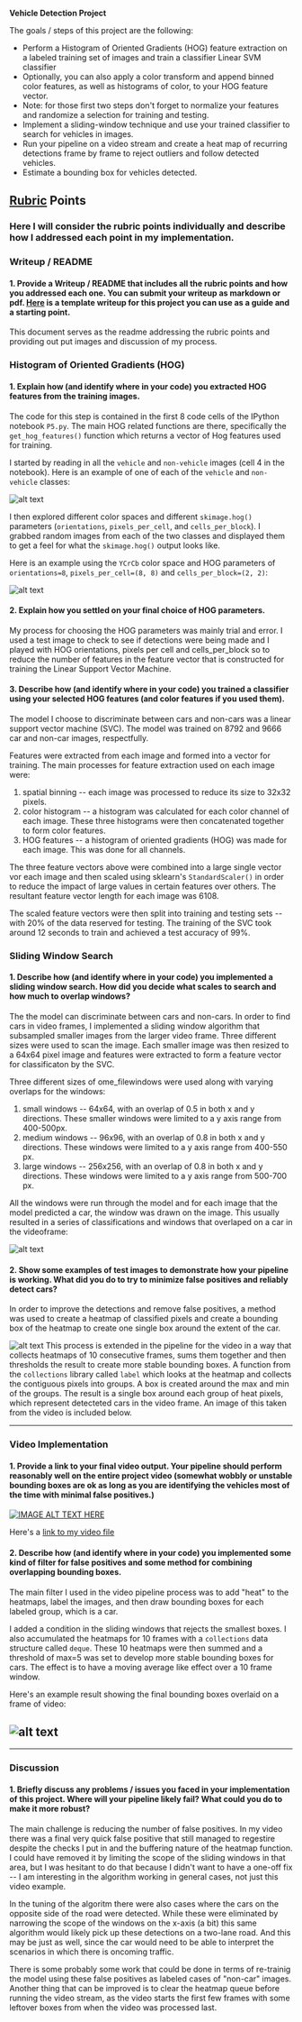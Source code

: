 

**Vehicle Detection Project**

The goals / steps of this project are the following:

* Perform a Histogram of Oriented Gradients (HOG) feature extraction on a labeled training set of images and train a classifier Linear SVM classifier
* Optionally, you can also apply a color transform and append binned color features, as well as histograms of color, to your HOG feature vector. 
* Note: for those first two steps don't forget to normalize your features and randomize a selection for training and testing.
* Implement a sliding-window technique and use your trained classifier to search for vehicles in images.
* Run your pipeline on a video stream and create a heat map of recurring detections frame by frame to reject outliers and follow detected vehicles.
* Estimate a bounding box for vehicles detected.

[//]: # (Image References)
[image1]: ./examples/car_not_car.png
[image2]: ./examples/car_and_hog.png
[image3]: ./examples/sliding_windows.png
[image4]: ./examples/heatmap_boxes.png
[image5]: ./examples/test_frame3.jpg


## [Rubric](https://review.udacity.com/#!/rubrics/513/view) Points
### Here I will consider the rubric points individually and describe how I addressed each point in my implementation.  



### Writeup / README

#### 1. Provide a Writeup / README that includes all the rubric points and how you addressed each one.  You can submit your writeup as markdown or pdf.  [Here](https://github.com/udacity/CarND-Vehicle-Detection/blob/master/writeup_template.md) is a template writeup for this project you can use as a guide and a starting point.  

This document serves as the readme addressing the rubric points and providing out put images and discussion of my process.

### Histogram of Oriented Gradients (HOG)

#### 1. Explain how (and identify where in your code) you extracted HOG features from the training images.

The code for this step is contained in the first 8 code cells of the IPython notebook `P5.py`. The main HOG related functions are there, specifically the `get_hog_features()` function which returns a vector of Hog features used for training. 

I started by reading in all the `vehicle` and `non-vehicle` images (cell 4 in the notebook).  Here is an example of one of each of the `vehicle` and `non-vehicle` classes:

![alt text][image1]

I then explored different color spaces and different `skimage.hog()` parameters (`orientations`, `pixels_per_cell`, and `cells_per_block`).  I grabbed random images from each of the two classes and displayed them to get a feel for what the `skimage.hog()` output looks like.

Here is an example using the `YCrCb` color space and HOG parameters of `orientations=8`, `pixels_per_cell=(8, 8)` and `cells_per_block=(2, 2)`:

![alt text][image2]

#### 2. Explain how you settled on your final choice of HOG parameters.

My process for choosing the HOG parameters was mainly trial and error. I used a test image to check to see if detections were being made and I played with HOG orientations, pixels per cell and cells_per_block so to reduce the number of features in the feature vector that is constructed for training the Linear Support Vector Machine. 

#### 3. Describe how (and identify where in your code) you trained a classifier using your selected HOG features (and color features if you used them).

The model I choose to discriminate between cars and non-cars was a linear support vector machine (SVC). The model was trained on 8792 and 9666 car and non-car images, respectfully. 

Features were extracted from each image and formed into a vector for training. The main processes for feature extraction used on each image were: 

1. spatial binning -- each image was processed to reduce its size to 32x32 pixels. 
2. color histogram -- a histogram was calculated for each color channel of each image. These three histograms were then concatenated together to form color features.
3. HOG features -- a histogram of oriented gradients (HOG) was made for each image. This was done for all channels. 

The three feature vectors above were combined into a large single vector vor each image and then scaled using sklearn's `StandardScaler()` in order to reduce the impact of large values in certain features over others. The resultant feature vector length for each image was 6108.

The scaled feature vectors were then split into training and testing sets -- with 20% of the data reserved for testing. The training of the SVC took around 12 seconds to train and achieved a test accuracy of 99%. 

### Sliding Window Search

#### 1. Describe how (and identify where in your code) you implemented a sliding window search.  How did you decide what scales to search and how much to overlap windows?

The the model can discriminate between cars and non-cars. In order to find cars in video frames, I implemented a sliding window algorithm that subsampled smaller images from the larger video frame. Three different sizes were used to scan the image. Each smaller image was then resized to a 64x64 pixel image and features were extracted to form a feature vector for classificaton by the SVC. 

Three different sizes of ome_filewindows were used along with varying overlaps for the windows: 

1. small windows -- 64x64, with an overlap of 0.5 in both x and y directions. These smaller windows were limited to a y axis range from 400-500px. 
2. medium windows -- 96x96, with an overlap of 0.8 in both x and y directions. These windows were limited to a y axis range from 400-550 px. 
3. large windows -- 256x256, with an overlap of 0.8 in both x and y directions. These windows were limited to a y axis range from 500-700 px.

All the windows were run through the model and for each image that the model predicted a car, the window was drawn on the image. This usually resulted in a series of classifications and windows that overlaped on a car in the videoframe: 

![alt text][image3]

#### 2. Show some examples of test images to demonstrate how your pipeline is working.  What did you do to try to minimize false positives and reliably detect cars?

In order to improve the detections and remove false positives, a method was used to create a heatmap of classified pixels and create a bounding box of the heatmap to create one single box around the extent of the car. 

![alt text][image4]
This process is extended in the pipeline for the video in a way that collects heatmaps of 10 consecutive frames, sums them together and then thresholds the result to create more stable bounding boxes. A function from the `collections` library called `label` which looks at the heatmap and collects the contiguous pixels into groups. A box is created around the max and min of the groups. The result is a single box around each group of heat pixels, which represent detecteted cars in the video frame. An image of this taken from the video is included below. 


---

### Video Implementation

#### 1. Provide a link to your final video output.  Your pipeline should perform reasonably well on the entire project video (somewhat wobbly or unstable bounding boxes are ok as long as you are identifying the vehicles most of the time with minimal false positives.)

[![IMAGE ALT TEXT HERE](http://img.youtube.com/vi/IsMhs4fMBuE/0.jpg)](http://www.youtube.com/watch?v=IsMhs4fMBuE)

Here's a [link to my video file](./full_output.mp4)

#### 2. Describe how (and identify where in your code) you implemented some kind of filter for false positives and some method for combining overlapping bounding boxes.

The main filter I used in the video pipeline process was to add "heat" to the heatmaps, label the images, and then draw bounding boxes for each labeled group, which is a car. 

I added a condition in the sliding windows that rejects the smallest boxes. I also accumulated the heatmaps for 10 frames with a `collections` data structure called `deque`. These 10 heatmaps were then summed and a threshold of max=5 was set to develop more stable bounding boxes for cars. The effect is to have a moving average like effect over a 10 frame window. 

Here's an example result showing the final bounding boxes overlaid on a frame of video:

![alt text][image5]
---
---

### Discussion

#### 1. Briefly discuss any problems / issues you faced in your implementation of this project.  Where will your pipeline likely fail?  What could you do to make it more robust?

The main challenge is reducing the number of false positives. In my video there was a final very quick false positive that still managed to regestire despite the checks I put in and the buffering nature of the heatmap function. I could have removed it by limiting the scope of the sliding windows in that area, but I was hesitant to do that because I didn't want to have a one-off fix -- I am interesting in the algorithm working in general cases, not just this video example. 

In the tuning of the algoritm there were also cases where the cars on the opposite side of the road were detected. While these were eliminated by narrowing the scope of the windows on the x-axis (a bit) this same algorithm would likely pick up these detections on a two-lane road. And this may be just as well, since the car would need to be able to interpret the scenarios in which there is oncoming traffic.

There is some probably some work that could be done in terms of re-trainig the model using these false positives as labeled cases of "non-car" images. Another thing that can be improved is to clear the heatmap queue before running the video stream, as the video starts the first few frames with some leftover boxes from when the video was processed last. 

